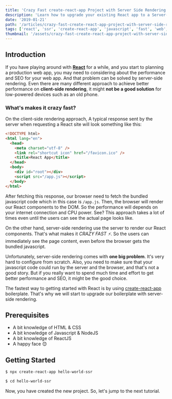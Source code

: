 ```yaml
---
title: 'Crazy Fast create-react-app Project with Server Side Rendering'
description: 'Learn how to upgrade your existing React app to a Server-rendered web app'
date: '2019-01-21'
path: '/articles/crazy-fast-create-react-app-project-with-server-side-rendering'
tags: ['react', 'ssr', 'create-react-app', 'javascript', 'fast', 'web', 'app']
thumbnail: '/assets/crazy-fast-create-react-app-project-with-server-side-rendering.png'
---
```


## Introduction

If you have playing around with [**React**](https://reactjs.org) for a while, and you start to planning a production web app, you may need to considering about the performance and SEO for your web app. And that problem can be solved by server-side rendering. Even there are many different approach to achieve better performance on **client-side rendering**, it might **not be a good solution** for low-powered devices such as an old phone.

### What's makes it crazy fast?

On the client-side rendering approach, A typical response sent by the server when requesting a React site will look something like this:

```html
<!DOCTYPE html>
<html lang="en">
  <head>
    <meta charset="utf-8" />
    <link rel="shortcut icon" href="/favicon.ico" />
    <title>React App</title>
  </head>
  <body>
    <div id="root"></div>
    <script src="/app.js"></script>
  </body>
</html>
```

After fetching this response, our browser need to fetch the bundled javascript code which in this case is `/app.js`. Then, the browser will render our React components to the DOM. So the performance will depends on your internet connection and CPU power. See? This approach takes a lot of times even until the users can see the actual page looks like.

On the other hand, server-side rendering use the server to render our React components. That's what makes it _CRAZY FAST ⚡_. So the users can immediately see the page content, even before the browser gets the bundled javascript.

Unfortunately, server-side rendering comes with **one big problem**. It's very hard to configure from scratch. Also, you need to make sure that your javascript code could run by the server and the browser, and that's not a good story. But if you really want to spend much time and effort to get better performance and SEO, it might be the good choice.

The fastest way to getting started with React is by using [create-react-app](https://facebook.github.io/create-react-app) boilerplate. That's why we will start to upgrade our boilerplate with server-side rendering.

## Prerequisites

- A bit knowledge of HTML & CSS
- A bit knowledge of Javascript & NodeJS
- A bit knowledge of ReactJS
- A happy face 😊

## Getting Started

```bash
$ npx create-react-app hello-world-ssr

$ cd hello-world-ssr
```

Now, you have created the new project. So, let's jump to the next tutorial.
